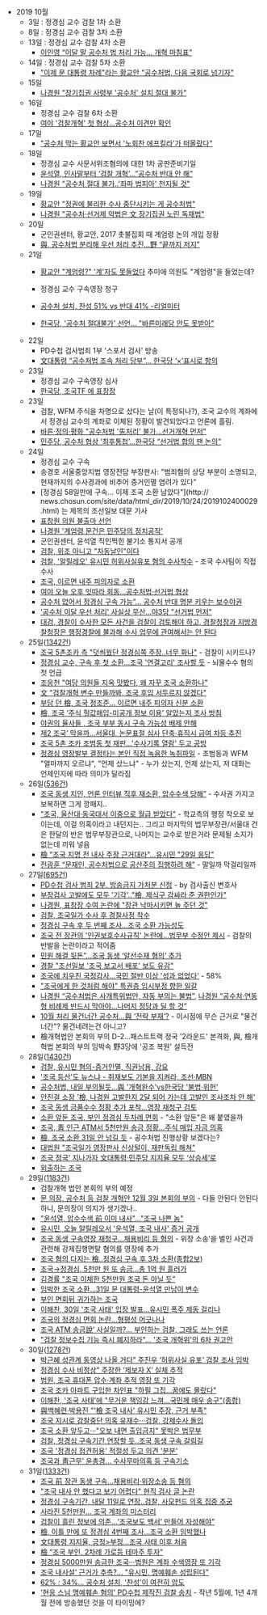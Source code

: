 * 2019 10월
    * 3일 : 정경심 교수 검찰 1차 소환
    * 8일 : 정경심 교수 검찰 3차 소환
    * 13일 : 정경심 교수 검찰 4차 소환
        * [이인영 “이달 말 공수처 법 처리 가능… 개혁 마침표”](https://news.naver.com/main/read.nhn?mode=LSD&mid=sec&sid1=100&oid=005&aid=0001248413)
    * 14일 : 정경심 교수 검찰 5차 소환
        * ["이제 문 대통령 차례"라는 황교안 "공수처법, 다음 국회로 넘기자"](https://news.naver.com/main/read.nhn?mode=LSD&mid=sec&sid1=100&oid=047&aid=0002243412)
    * 15일 
        * [나경원 "장기집권 사령부 '공수처' 설치 절대 불가"](https://news.naver.com/main/read.nhn?mode=LSD&mid=sec&sid1=100&oid=014&aid=0004309910)
    * 16일 
        * 정경심 교수 검찰 6차 소환
        * [여야 '검찰개혁' 첫 협상…공수처 이견만 확인](https://news.naver.com/main/read.nhn?mode=LSD&mid=sec&sid1=161&oid=422&aid=0000396987)
    * 17일
        * ["공수처 막는 황교안 보면서 '노회찬 에프킬라'가 떠올랐다"](https://news.naver.com/main/read.nhn?mode=LSD&mid=sec&sid1=100&oid=047&aid=0002243707)
    * 18일 
        * 정경심 교수 사문서위조혐의에 대한 1차 공판준비기일
        * [윤석열, 인사말부터 ‘검찰 개혁’…”공수처 반대 안 해”](https://news.naver.com/main/read.nhn?mode=LSD&mid=sec&sid1=102&oid=056&aid=0010754275)
        * [나경원 "공수처 절대 불가..'좌파 법피아' 천지될 것"](https://news.naver.com/main/read.nhn?mode=LSD&mid=sec&sid1=100&oid=014&aid=0004312049)
    * 19일
        * [황교안 "정권에 불리한 수사 중단시키는 게 공수처법"](https://news.naver.com/main/read.nhn?mode=LSD&mid=sec&sid1=100&oid=022&aid=0003406902)
        * [나경원 "공수처·선거제 악법은 文 장기집권 노린 독재법"](https://news.naver.com/main/read.nhn?mode=LSD&mid=sec&sid1=100&oid=003&aid=0009514046)
    * 20일
        * 군인권센터, 황교안, 2017 촛불집회 때 계엄령 논의 개입 정황     
        * [與, 공수처법 분리해 우선 처리 추진…野 “끝까지 저지”](https://news.naver.com/main/read.nhn?mode=LSD&mid=sec&sid1=100&oid=056&aid=0010754949)
    * 21일 
        * [황교안 "계엄령?" '계'자도 못들었다](https://www.edaily.co.kr/news/read?newsId=03614566622655544&mediaCodeNo=257) 추미애 의원도 "계엄령"을 들었는데?
              
        * 정경심 교수 구속영장 청구
        * [공수처 설치, 찬성 51% vs 반대 41% -리얼미터](https://news.naver.com/main/read.nhn?mode=LSD&mid=sec&sid1=100&oid=001&aid=0011157492)
        * [한국당, '공수처 절대불가' 선언... "바른미래당 안도 못받아"](https://news.naver.com/main/read.nhn?mode=LSD&mid=sec&sid1=100&oid=047&aid=0002244188)
    * 22일
        * PD수첩 검사범죄 1부 '스포서 검사' 방송
        * [文대통령 “공수처법 조속 처리 당부”… 한국당 ‘×’표시로 항의](https://news.naver.com/main/read.nhn?mode=LSD&mid=sec&sid1=100&oid=020&aid=0003248623)
    * 23일 
        * 정경심 교수 구속영장 심사
        * [한국당, 조국TF 에 표창장](https://news.joins.com/article/23611403)
    * 23일 
        * 검찰, WFM 주식을 차명으로 샀다는 날(이 특정되나?), 조국 교수의 계좌에서 정경심 교수의 계좌로 이체된 정황이 발견되었다고 언론에 흘림.
        * [바른·정의·평화 "공수처법 '先처리' 불가…선거개혁 먼저"](https://news.naver.com/main/read.nhn?mode=LSD&mid=sec&sid1=100&oid=002&aid=0002108124)
        * [민주당, 공수처 협상 ‘최후통첩’…한국당 “선거법 합의 땐 논의”](https://news.naver.com/main/read.nhn?mode=LSD&mid=sec&sid1=100&oid=028&aid=0002472296)
    * 24일
        * 정경심 교수 구속
        * 송경호 서울중앙지법 영장전담 부장판사: "범죄혐의 상당 부분이 소명되고, 현재까지의 수사경과에 비추어 증거인멸 염려가 있다"
        * [정경심 58일만에 구속… 이제 조국 소환 남았다"](http:// news.chosun.com/site/data/html_dir/2019/10/24/2019102400029.html) 는 제목의 조선일보 대문 기사
        * [표창원 의원 불출마 선언](https://www.facebook.com/cwpyo/posts/3366885406685508)
        * [나경원 '계엄령 문건은 민주당의 정치공작'](https://news.v.daum.net/v/20191024114802308)
        * 군인권센터, 윤석열 직인찍힌 불기소 통지서 공개
        * [검찰, 위조 아니고 "자동날인"이다](https://news.v.daum.net/v/20191024154602502?f=m)
        * [검찰, '알릴레오' 유시민 허위사실유포 혐의 수사착수](https://news.naver.com/main/read.nhn?mode=LPOD&mid=sec&oid=001&aid=0011167149&isYeonhapFlash=Y&rc=N) - 조국 수사팀이 직접 수사
        * [조국, 이르면 내주 피의자로 소환](https://news.naver.com/main/read.nhn?mode=LSD&mid=shm&sid1=102&oid=022&aid=0003408381)
        * [여야 오늘 오후 잇따라 회동...공수처법·선거법 협상](https://news.naver.com/main/read.nhn?mode=LSD&mid=sec&sid1=100&oid=052&aid=0001357203)
        * [공수처 없어서 정경심 구속 가능”… 공수처 반대 명분 키우는 보수야권](https://news.naver.com/main/read.nhn?mode=LSD&mid=sec&sid1=100&oid=469&aid=0000433793)
        * ['공수처 이달 우선 처리' 사실상 무산…야3당 "선거법 먼저"](https://news.naver.com/main/read.nhn?mode=LSD&mid=sec&sid1=100&oid=437&aid=0000222591)
        * [대검, 경찰이 수사한 모든 사건을 검찰이 검토해야 하고, 경찰청장과 지방경찰청장은 행정경찰에 불과해 수사 업무에 관여해서는 안 된다](https://n.news.naver.com/article/016/0001593974?lfrom=facebook)
    * 25일([1342건](https://search.naver.com/search.naver?&where=news&query=%EC%A1%B0%EA%B5%AD&sm=tab_pge&sort=0&photo=0&field=0&reporter_article=&pd=3&ds=2019.10.25&de=2019.10.25&docid=&nso=so:r,p:from20191025to20191025,a:all&mynews=0&cluster_rank=483&start=1&refresh_start=0))
        * [조국 5촌조카 측 "덧씌웠단 정경심쪽 주장..너무 화나"](https://news.v.daum.net/v/20191025160802684) - 검찰이 시키드나?
        * [정경심 교수, 구속 후 첫 소환…조국 '연결고리' 조사할 듯](https://news.naver.com/main/read.nhn?mode=LPOD&mid=sec&oid=001&aid=0011168336&isYeonhapFlash=Y&rc=N) - 뇌물수수 혐의 첫 언급
        * [조응천 "여당 의원들 지옥 맛봤다, 왜 자꾸 조국 소환하나"](https://news.naver.com/main/read.nhn?mode=LSD&mid=sec&sid1=100&oid=025&aid=0002947760)
        * [文 "검찰개혁 변수 만들까봐, 조국 후임 서두르지 않겠다"](https://news.naver.com/main/read.nhn?mode=LSD&mid=sec&sid1=100&oid=025&aid=0002947756)
        * [부담 던 檢, 조국 정조준… 이르면 내주 피의자 신분 소환](https://news.naver.com/main/read.nhn?mode=LSD&mid=sec&sid1=102&oid=022&aid=0003408574)
        * [檢, 조국 ‘주식 헐값매입-미공개 정보 이용’ 알았는지 조사 방침](https://news.naver.com/main/read.nhn?mode=LSD&mid=sec&sid1=102&oid=020&aid=0003249167)
        * [야권의 율사들 , 조국 부부 동시 구속 가능성 배제 안해](https://news.naver.com/main/read.nhn?mode=LSD&mid=sec&sid1=100&oid=119&aid=0002359966)
        * [제2 조국’ 막을까…서울대, 논문표절 심사 단축·휴직시 급여 차등 추진](https://news.naver.com/main/read.nhn?mode=LSD&mid=sec&sid1=102&oid=023&aid=0003482505)
        * [조국 5촌 조카 조범동 첫 재판…'수사기록 열람' 두고 공방](https://news.naver.com/main/read.nhn?mode=LSD&mid=sec&sid1=102&oid=008&aid=0004298513)
        * [정경심 영장발부 결정타는 본인 직접 녹음한 녹취파일](http://www.donga.com/news/article/all/20191025/98061285/1) - 조범동과 WFM "얼마까지 오르냐", "언제 샀느냐" - 누가 샀는지, 언제 샀는지, 저 대화는 언제인지에 따라 의미가 달라짐
    * 26일([536건](https://search.naver.com/search.naver?where=news&query=%EC%A1%B0%EA%B5%AD&sm=tab_opt&sort=0&photo=0&field=0&reporter_article=&pd=3&ds=2019.10.26&de=2019.10.26&docid=&nso=so%3Ar%2Cp%3Afrom20191026to20191026%2Ca%3Aall&mynews=0&refresh_start=0&related=0))
        * [조국 동생 지인, 언론 인터뷰 직후 재소환, 압수수색 당해”](http://www.gobalnews.com/news/articleView.html?idxno=28757) - 수사권 가지고 보복하면 그게 깡패지..
        * ["조국, 울산대·동국대서 이중으로 월급 받았다"](https://news.naver.com/main/read.nhn?mode=LSD&mid=sec&sid1=102&oid=023&aid=0003482620) - 학교측의 행정 착오로 보이는데, 이걸 의혹이라고 내던지는.. 그리고 마지막의 법무부장관/서울대 건은 한달의 반은 법무부장관으로, 나머지는 교수로 받은거라 문제될 소지가 없는데 끼워 넣음
        * [檢 "조국 지명 전 내사 주장 근거대라"…유시민 "29일 응답"](https://news.naver.com/main/read.nhn?mode=LSD&mid=sec&sid1=102&oid=009&aid=0004451902)
        * [전광훈 “문재인, 공수처법으로 공산주의 집행하려 해”](https://news.naver.com/main/read.nhn?mode=LSD&mid=sec&sid1=100&oid=081&aid=0003038699) - 말일까 막걸리일까
    * 27일[[695건](https://search.naver.com/search.naver?where=news&query=%EC%A1%B0%EA%B5%AD&sm=tab_opt&sort=0&photo=0&field=0&reporter_article=&pd=3&ds=2019.10.27&de=2019.10.27&docid=&nso=so%3Ar%2Cp%3Afrom20191027to20191027%2Ca%3Aall&mynews=0&refresh_start=0&related=0))
        * [PD수첩 검사 범죄 2부, 방송금지 가처분 신청](https://www.facebook.com/dreamy0001/posts/2848678751843848) - by 검사출신 변호사
        * [부장검사 고발에도 모두 '기각'.."檢, 제식구 감싸라 준 권한인가"](https://news.v.daum.net/v/20191027050131295?f=m)
        * [나경원, 표창장 수여 논란에 "장관 낙마시키면 늘 주던 것"](https://news.v.daum.net/v/20191027124020509)
        * [검찰, 조국일가 수사 후 경찰사정 착수](http://www.mhj21.com/125223?fbclid=IwAR1ySZ0TYGYEu3xWoHAybSM3yY6YK1e1Qhq2CLv3fdAVWP-BbwRiSWIw4L4)
        * [정경심 구속 후 두 번째 조사…조국 소환 가능성도](https://news.naver.com/main/read.nhn?mode=LSD&mid=sec&sid1=102&oid=422&aid=0000398489)
        * [조국 전 장관의 '인권보호수사규칙' 논란에…법무부 수정안 제시](https://news.naver.com/main/read.nhn?mode=LSD&mid=sec&sid1=102&oid=001&aid=0011172087) - 검찰의 반발을 논란이라고 적어줌
        * [민원 해결 뒷돈”…조국 동생 ‘알선수재 혐의’ 추가](https://news.naver.com/main/read.nhn?mode=LSD&mid=sec&sid1=102&oid=449&aid=0000180121)
        * [경찰 "조선일보 '조국 보고서 배포' 보도 유감"](https://news.naver.com/main/read.nhn?mode=LSD&mid=sec&sid1=102&oid=006&aid=0000099410)
        * [조국에 치우친 국정감사...국민 절반 이상 '성과 없었다'](http://www.daejonilbo.com/news/newsitem.asp?pk_no=1393322) - 58%
        * ["조국에게 한 것처럼 해야" 특권층 입시부정 향한 일갈](https://news.naver.com/main/read.nhn?mode=LSD&mid=sec&sid1=102&oid=047&aid=0002244825)
        * [나경원 “공수처법은 사개특위법안, 자동 부의는 불법”](https://news.naver.com/main/read.nhn?mode=LSD&mid=sec&sid1=100&oid=056&aid=0010757378), [나경원 “공수처·연동형 비례제 반드시 막아야…나머지 정당과 딜 할 것”](https://news.naver.com/main/read.nhn?mode=LSD&mid=sec&sid1=100&oid=028&aid=0002472639)
        * [10월 처리 물건너간 공수처…與 ‘전략 부재’?](https://news.naver.com/main/read.nhn?mode=LSD&mid=sec&sid1=100&oid=056&aid=0010757392) - 이시점에 무슨 근거로 "물건너간"? 물건네려는건 아니고?
        * 檢개혁법안 본회의 부의 D-2…패스트트랙 정국 '2라운드' 본격화, 與, 檢개혁법 본회의 부의 임박속 野3당에 '공조 복원' 설득전
    * 28일([1430건](https://search.naver.com/search.naver?where=news&query=%EC%A1%B0%EA%B5%AD&sm=tab_opt&sort=0&photo=0&field=0&reporter_article=&pd=3&ds=2019.10.28&de=2019.10.28&docid=&nso=so%3Ar%2Cp%3Afrom20191028to20191028%2Ca%3Aall&mynews=0&refresh_start=0&related=0))
        * [검찰, 유시민 혐의-증거인멸, 직권남용, 강요](https://news.v.daum.net/v/20191028163341773)
        * ['조국 등산'도 뉴스냐 - 취재보도 기본을 지켜라, 조선·MBN](http://www.idomin.com/news/articleView.html?idxno=711236)
        * [공수처법, 내일 부의될듯…與 '개혁완수'vs한국당 '불법·위헌'](https://news.naver.com/main/read.nhn?mode=LPOD&mid=sec&oid=001&aid=0011174277&isYeonhapFlash=Y&rc=N)
        * [안진걸 소장 '檢, 나경원 고발한지 2달 되어 가는데 고발인 조사조차 안 해'](https://news.v.daum.net/v/20191028113416257)
        * [조국 동생 금품수수 정황 추가 포착…영장 재청구 검토](https://news.naver.com/main/read.nhn?mode=LSD&mid=sec&sid1=102&oid=001&aid=0011173861)
        * [소환 앞둔 조국, 부인 정경심 두차례 면회](https://news.naver.com/main/read.nhn?mode=LSD&mid=sec&sid1=102&oid=422&aid=0000398636) - "소환 앞둔"은 왜 붙였을까
        * [조국, 靑 인근 ATM서 5천만원 송금 정황…주식 매입 자금 의혹](https://news.naver.com/main/read.nhn?mode=LSD&mid=sec&sid1=102&oid=448&aid=0000285100)
        * [檢, 조국 소환 31일 안 넘길 듯](https://news.naver.com/main/read.nhn?mode=LSD&mid=sec&sid1=102&oid=014&aid=0004317432) - 공수처법 진행상황 보겠다는?
        * [대법원 "조국일가 영장판사 신상털이, 재판독립 해쳐"](https://news.naver.com/main/read.nhn?mode=LSD&mid=sec&sid1=102&oid=025&aid=0002948195)
        * [조국 정국’ 지나가자 文대통령·민주당 지지율 모두 ‘상승세’로](https://news.naver.com/main/read.nhn?mode=LSD&mid=sec&sid1=100&oid=022&aid=0003409220)
        * [외출하는 조국](https://news.naver.com/main/read.nhn?mode=LSD&mid=sec&sid1=102&oid=421&aid=0004273356)
    * 29일([1183건](https://search.naver.com/search.naver?where=news&query=%EC%A1%B0%EA%B5%AD&sm=tab_opt&sort=0&photo=0&field=0&reporter_article=&pd=3&ds=2019.10.29&de=2019.10.29&docid=&nso=so%3Ar%2Cp%3Afrom20191029to20191029%2Ca%3Aall&mynews=0&refresh_start=0&related=0))
        * 검찰개혁 법안 본회의 부의 예정
        * [문 의장, 공수처 등 검찰 개혁안 12월 3일 본회의 부의](https://news.naver.com/main/read.nhn?mode=LSD&mid=sec&sid1=100&oid=055&aid=0000768426) - 다들 안된다 안된다 하니, 문의장이 의지가 생기겠나..
        * ["윤석열, 압수수색 前 이미 내사"…"조국 나쁜 놈"](https://news.naver.com/main/read.nhn?mode=LSD&mid=sec&sid1=102&oid=214&aid=0000989771)
        * [유시민, 오늘 알릴레오서 '윤석열, 조국 내사' 증거 공개](https://news.naver.com/main/read.nhn?mode=LSD&mid=sec&sid1=100&oid=001&aid=0011174652)
        * [조국 동생 구속영장 재청구…채용비리 등 혐의](https://news.naver.com/main/read.nhn?mode=LSD&mid=sec&sid1=102&oid=422&aid=0000398811) - 위장 소송’을 벌인 사건과 관련해 강제집행면탈 혐의를 영장에 추가 
        * [조국 혐의 다지는 檢..정경심 구속 후 3차 소환(종합2보)](https://news.naver.com/main/read.nhn?mode=LSD&mid=sec&sid1=102&oid=014&aid=0004318022)
        * [조국→정경심, 5천만 원 또 송금…총 1억 원 흘러가](https://news.naver.com/main/read.nhn?mode=LSD&mid=sec&sid1=102&oid=449&aid=0000180205)
        * [김경률 "조국 이체한 5천만원 조국 돈 아닐 듯”](https://radio.ytn.co.kr/program/?f=2&id=65791&s_mcd=0214&s_hcd=01)
        * [임박한 조국 소환…31일 문 대통령-윤석열 만남이 변수](https://news.naver.com/main/read.nhn?mode=LSD&mid=sec&sid1=102&oid=057&aid=0001391771)
        * [부인 면회뒤 귀가하는 조국](https://news.naver.com/main/read.nhn?mode=LSD&mid=sec&sid1=100&oid=018&aid=0004502985)
        * [이해찬, 30일 '조국 사태' 입장 발표...유시민 폭주 제동 걸리나](http://www.m-i.kr/news/articleView.html?idxno=650193)
        * [조국의 정경심 면회 논란…형평성 어긋나나](https://search.naver.com/p/crd/rd?m=1&px=377&py=444&sx=377&sy=144&p=UkmXRsprvN8ssmcX2Jdssssss%2FG-058404&q=%EC%A1%B0%EA%B5%AD&ie=utf8&rev=1&ssc=tab.news.all&f=news&w=news&s=598TDn%2BmmgvRD9IqFaqjoA%3D%3D&time=1572367977663&a=nws*e.nav&r=74&i=88156f73_000000000000000000285171&u=https%3A%2F%2Fnews.naver.com%2Fmain%2Fread.nhn%3Fmode%3DLSD%26mid%3Dsec%26sid1%3D102%26oid%3D448%26aid%3D0000285171)
        * [조국 ATM 송금說’ 사실일까?... 부인하는 검찰, 그래도 쓰는 언론](http://www.ajunews.com/view/20191029141612474)
        * ["검찰 정보수집 기능 즉시 폐지하라"… '조국 개혁위'의 6차 권고안](http://www.newdaily.co.kr/site/data/html/2019/10/28/2019102800235.html)
    * 30일([1278건](https://search.naver.com/search.naver?where=news&query=%EC%A1%B0%EA%B5%AD&sm=tab_opt&sort=0&photo=0&field=0&reporter_article=&pd=3&ds=2019.10.30&de=2019.10.30&docid=&nso=so%3Ar%2Cp%3Afrom20191030to20191030%2Ca%3Aall&mynews=0&refresh_start=0&related=0))
        * [박근혜 성관계 동영상 나올 거다” 주진우 ‘허위사실 유포’ 검찰 조사 임박](http://ilyo.co.kr/?ac=article_view&entry_id=351852)
        * [정경심 수사 비정상” 주장한 ‘제보자 X’ 실체 추적](http://ilyo.co.kr/?ac=article_view&entry_id=351789)
        * [법원, 조국 휴대폰 압수·계좌 추적 영장 또 기각](https://news.v.daum.net/v/20191030170703840?f=m)
        * [조국 조카 아파트 구입한 차인표 "하필 그집…꿈에도 몰랐다"](https://news.joins.com/article/23619851)
        * [이해찬, '조국 사태'에 "무거운 책임감 느껴…국민께 매우 송구"(종합)](https://news.naver.com/main/read.nhn?mode=LSD&mid=sec&sid1=100&oid=001&aid=0011178675)
        * [與백혜련·박용진 "'檢 조국 내사' 유시민 주장, 근거 부족"](https://news.naver.com/main/read.nhn?mode=LSD&mid=sec&sid1=100&oid=023&aid=0003483459)
        * [조국 지시로 감찰중단 의혹 유재수···검찰, 강제수사 돌입](https://news.naver.com/main/read.nhn?mode=LSD&mid=sec&sid1=102&oid=025&aid=0002949001)
        * [조국 소환 앞두고···"오보 내면 출입금지" 못박은 법무부](https://news.naver.com/main/read.nhn?mode=LSD&mid=sec&sid1=102&oid=025&aid=0002949017)
        * [검찰, 정경심 구속기간 연장할 듯..조국 동생 구속 갈림길](https://news.naver.com/main/read.nhn?mode=LSD&mid=sec&sid1=102&oid=014&aid=0004318882)
        * [조국 '정경심 접견허용' 적절성 두고 의견 '분분'](https://news.naver.com/main/read.nhn?mode=LSD&mid=sec&sid1=102&oid=079&aid=0003285426)
        * [조국과 靑근무’ 윤총경… 수사무마의혹 등 구속기소](https://news.naver.com/main/read.nhn?mode=LSD&mid=sec&sid1=102&oid=020&aid=0003250092)
    * 31일([1333건](https://search.naver.com/search.naver?where=news&query=%EC%A1%B0%EA%B5%AD&sm=tab_opt&sort=0&photo=0&field=0&reporter_article=&pd=3&ds=2019.10.31&de=2019.10.31&docid=&nso=so%3Ar%2Cp%3Afrom20191031to20191031%2Ca%3Aall&mynews=0&refresh_start=0&related=0))
        * [조국 前 장관 동생 구속…채용비리·위장소송 등 혐의](https://news.naver.com/main/read.nhn?mode=LSD&mid=sec&sid1=102&oid=055&aid=0000769143)
        * ["조국 내사 안 했다고 보기 어렵다" 현직 검사 글 논란](https://news.naver.com/main/read.nhn?mode=LSD&mid=sec&sid1=102&oid=437&aid=0000223196)
        * [정경심 구속기간, 내달 11일로 연장..검찰, 사모펀드 의혹 집중 추궁](https://news.v.daum.net/v/20191031225102712)
        * [사라진 5천만원... 조국 계좌의 미스터리](https://news.naver.com/main/read.nhn?mode=LSD&mid=sec&sid1=102&oid=047&aid=0002245287)
        * [검찰이 흘린 정보에 의존…‘조국보도 백서’ 만들어 자성해야”](https://news.naver.com/main/read.nhn?mode=LSD&mid=sec&sid1=102&oid=028&aid=0002473260)
        * [檢, 이틀 만에 또 정경심 4번째 조사…조국 소환 임박했나](https://news.naver.com/main/read.nhn?mode=LSD&mid=sec&sid1=102&oid=025&aid=0002949278)
        * [文대통령 지지율, 긍정>부정…조국 사태 이후 처음](https://news.naver.com/main/read.nhn?mode=LSD&mid=sec&sid1=100&oid=079&aid=0003285993)
        * [檢 “조국 부인, 2차례 가로등 테마주 투자”](https://news.naver.com/main/read.nhn?mode=LSD&mid=sec&sid1=102&oid=020&aid=0003250394)
        * [정경심 5000만원 송금한 조국···법원은 계좌 수색영장 또 기각](https://news.naver.com/main/read.nhn?mode=LSD&mid=sec&sid1=102&oid=025&aid=0002949310)
        * [조국 내사설’ 근거가 추측?… "유시민, 명예훼손 성립된다"](http://www.newdaily.co.kr/site/data/html/2019/10/31/2019103100259.html)
        * [62% : 34%... 공수처 설치, '찬성'이 여전히 압도](https://news.naver.com/main/read.nhn?mode=LSD&mid=sec&sid1=102&oid=047&aid=0002245084)
        * ['현응 스님 명예훼손 혐의' PD수첩 제작진 검찰 송치](https://www.yna.co.kr/view/AKR20191031090700004) - 작년 5월에, 1년 4개월 전에 방송했던 것을 이 타이밍에?

